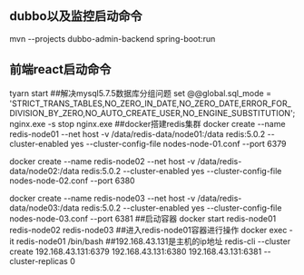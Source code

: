 ## dubbo以及监控启动命令
mvn --projects dubbo-admin-backend spring-boot:run
## 前端react启动命令
tyarn start
##解决mysql5.7.5数据库分组问题
set @@global.sql_mode = 'STRICT_TRANS_TABLES,NO_ZERO_IN_DATE,NO_ZERO_DATE,ERROR_FOR_DIVISION_BY_ZERO,NO_AUTO_CREATE_USER,NO_ENGINE_SUBSTITUTION';
nginx.exe -s stop
nginx.exe
##docker搭建redis集群
docker create --name redis-node01 --net host -v /data/redis-data/node01:/data redis:5.0.2 --cluster-enabled yes --cluster-config-file nodes-node-01.conf --port 6379

docker create --name redis-node02 --net host -v /data/redis-data/node02:/data redis:5.0.2 --cluster-enabled yes --cluster-config-file nodes-node-02.conf --port 6380

docker create --name redis-node03 --net host -v /data/redis-data/node03:/data redis:5.0.2 --cluster-enabled yes --cluster-config-file nodes-node-03.conf --port 6381
##启动容器
docker start redis-node01 redis-node02 redis-node03
##进入redis-node01容器进行操作
docker exec -it redis-node01 /bin/bash
##192.168.43.131是主机的ip地址
redis-cli --cluster create 192.168.43.131:6379 192.168.43.131:6380 192.168.43.131:6381 --cluster-replicas 0



